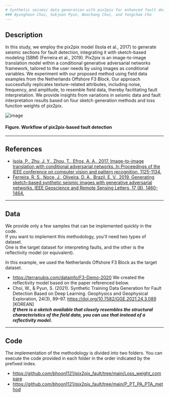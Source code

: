 ```yaml
---
# Synthetic seismic data generation with pix2pix for enhanced fault detection model training
### Byunghoon Choi, Sukjoon Pyun, Woochang Choi, and Yongchae Cho
---
```


## Description
In this study, we employ the pix2pix model (Isola et al., 2017) to generate seismic sections for fault detection, integrating it with sketch-based modeling (SBM) (Ferreira et al., 2019). Pix2pix is an image-to-image translation model within a conditional generative adversarial networks framework, tailored to the user needs by using images as conditional variables. We experiment with our proposed method using field data examples from the Netherlands Offshore F3 Block. Our approach successfully replicates texture-related attributes, including noise, frequency, and amplitude, to resemble field data, thereby facilitating fault interpretation. We provide insights from variations in seismic data and fault interpretation results based on four sketch generation methods and loss function weights of pix2pix. 

![image](https://github.com/bhoon1121/pix2pix_fault/assets/46484101/494434e7-402d-46c5-9938-ad93fe7e9489)
#### Figure. Workflow of pix2pix-based fault detection

---
## References
- [Isola, P., Zhu, J. Y., Zhou, T., Efros, A. A., 2017. Image-to-image translation with conditional adversarial networks. In Proceedings of the IEEE conference on computer vision and pattern recognition, 1125-1134.](https://doi.org/10.48550/arXiv.1611.07004.)
- [Ferreira, R. S., Noce, J., Oliveira, D. A., Brazil, E. V., 2019. Generating sketch-based synthetic seismic images with generative adversarial networks. IEEE Geoscience and Remote Sensing Letters, 17 (8), 1460-1464.](https://doi.org/10.1109/LGRS.2019.2945680.)

---
## Data
We provide only a few samples that can be implemented quickly in the code.  
If you want to implement this methodology, you'll need two types of dataset.  
One is the target dataset for interpreting faults, and the other is the reflectivity model (or equivalent).  

In this example, we used the Netherlands Offshore F3 Block as the target dataset.
- https://terranubis.com/datainfo/F3-Demo-2020
We created the reflectivity model based on the paper referenced below.
- Choi, W., & Pyun, S. (2021). Synthetic Training Data Generation for Fault Detection Based on Deep Learning. Geophysics and Geophysical Exploration, 24(3), 89–97. https://doi.org/10.7582/GGE.2021.24.3.089 [KOREAN]   
***If there is a sketch available that closely resembles the structural characteristics of the field data, you can use that instead of a reflectivity model.***

---
## Code
The implementation of the methodology is divided into two folders.
You can execute the code provided in each folder in the order indicated by the prefixed index.
- https://github.com/bhoon1121/pix2pix_fault/tree/main/Loss_weight_compare
- https://github.com/bhoon1121/pix2pix_fault/tree/main/P_PT_PA_PTA_method

